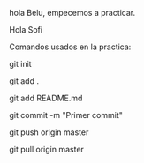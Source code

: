 hola Belu, empecemos a practicar.

Hola Sofi

Comandos usados en la practica:


git init

git add .

git add README.md

git commit -m "Primer commit"

git push origin master

git pull origin master